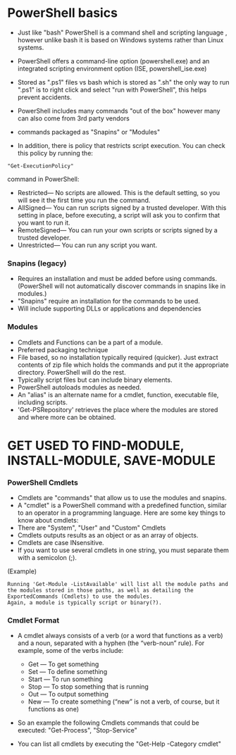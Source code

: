 # PowerShell basics

- Just like "bash" PowerShell is a command shell and scripting language , however unlike bash it
is based on Windows systems rather than Linux systems.

- PowerShell offers a command-line option (powershell.exe) and an integrated scripting environment option (ISE, powershell_ise.exe)

- Stored as ".ps1" files vs bash which is stored as ".sh" the only way to run ".ps1" is to right click and select "run with PowerShell",
this helps prevent accidents.

- PowerShell includes many commands "out of the box" however many can also come from 3rd party vendors

- commands packaged as "Snapins" or "Modules"

- In addition, there is policy that restricts script execution. You can check this policy by running the:

````
"Get-ExecutionPolicy"
````

 command in PowerShell:
  - Restricted— No scripts are allowed. This is the default setting, so you will see it the first time you run the command.
  - AllSigned— You can run scripts signed by a trusted developer. With this setting in place, before executing, a script will ask you to confirm that you want to run it.
  - RemoteSigned— You can run your own scripts or scripts signed by a trusted developer.
  - Unrestricted— You can run any script you want.

### Snapins (legacy)
- Requires an installation and must be added before using commands. (PowerShell will not automatically discover commands in snapins like in modules.)
- "Snapins" require an installation for the commands to be used.
- Will include supporting DLLs or applications and dependencies

### Modules
- Cmdlets and Functions can be a part of a module.
- Preferred packaging technique
- File based, so no installation typically required (quicker). Just extract contents of zip file
  which holds the commands and put it the appropriate directory. PowerShell will do the rest.
- Typically script files but can include binary elements.
- PowerShell autoloads modules as needed.
- An "alias" is an alternate name for a cmdlet, function, executable file, including scripts.
- 'Get-PSRepository' retrieves the place where the modules are stored and where more can be obtained.

# GET USED TO FIND-MODULE, INSTALL-MODULE, SAVE-MODULE


### PowerShell Cmdlets

  - Cmdlets are "commands" that allow us to use the modules and snapins.
  - A "cmdlet" is a PowerShell command with a predefined function, similar to an operator in a programming language. Here are some key things to know about cmdlets:
  - There are "System", "User" and "Custom" Cmdlets
  - Cmdlets outputs results as an object or as an array of objects.
  - Cmdlets are case INsensitive.
  - If you want to use several cmdlets in one string, you must separate them with a semicolon (;).

(Example)
```
Running 'Get-Module -ListAvailable' will list all the module paths and the modules stored in those paths, as well as detailing the ExportedCommands (Cmdlets) to use the modules.
Again, a module is typically script or binary(?).
```


### Cmdlet Format

- A cmdlet always consists of a verb (or a word that functions as a verb) and a noun, separated with a hyphen (the “verb-noun” rule). For example, some of the verbs include:
  - Get — To get something
  - Set — To define something
  - Start — To run something
  - Stop — To stop something that is running
  - Out — To output something
  - New — To create something (“new” is not a verb, of course, but it functions as one)

- So an example the following Cmdlets commands that could be executed: "Get-Process", "Stop-Service"
-  You can list all cmdlets by executing the "Get-Help -Category cmdlet"
